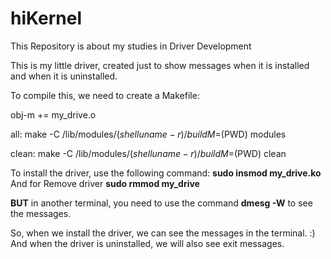 # hiKernel
This Repository is about my studies in Driver Development


This is my little driver, created just to show messages when it is installed and when it is uninstalled.

To compile this, we need to create a Makefile:


obj-m += my_drive.o

all:
	make -C /lib/modules/$(shell uname -r)/build M=$(PWD) modules

clean:
	make -C /lib/modules/$(shell uname -r)/build M=$(PWD) clean

To install the driver, use the following command: **sudo insmod my_drive.ko**
And for Remove driver **sudo rmmod my_drive**

**BUT** in another terminal, you need to use the command **dmesg -W** to see the messages.

So, when we install the driver, we can see the messages in the terminal. :)
And when the driver is uninstalled, we will also see exit messages.
